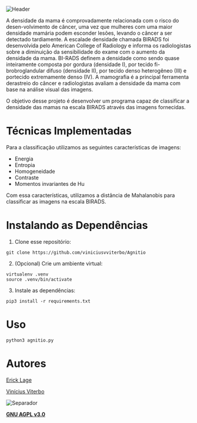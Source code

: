 ![Header](https://user-images.githubusercontent.com/24854541/100174337-fbdfd380-2eaa-11eb-8904-ed9879116bc8.png)

A densidade da mama é comprovadamente relacionada com o risco do desen-volvimento de câncer, uma vez que mulheres com uma maior densidade mamária podem esconder lesões, levando o câncer a ser detectado tardiamente. A escalade densidade chamada BIRADS foi desenvolvida pelo American College of Radiology e informa os radiologistas sobre a diminuição da sensibilidade do exame com o aumento da densidade da mama. BI-RADS definem a densidade como sendo quase inteiramente composta por gordura (densidade I), por tecido fi-brobroglandular difuso (densidade II), por tecido denso heterogêneo (III) e portecido extremamente denso (IV). A mamografia é a principal ferramenta derastreio do câncer e radiologistas avaliam a densidade da mama com base na análise visual das imagens.

O objetivo desse projeto é desenvolver um programa capaz de classificar a densidade das mamas na escala BIRADS através das imagens fornecidas.

# Técnicas Implementadas

Para a classificação utilizamos as seguintes características de imagens:

- Energia
- Entropia
- Homogeneidade
- Contraste
- Momentos invariantes de Hu

Com essa características, utilizamos a distância de Mahalanobis para classificar as imagens na escala BIRADS.

# Instalando as Dependências

1. Clone esse repositório:
```shell
git clone https://github.com/viniciusvviterbo/Agnitio
```

2. (Opcional) Crie um ambiente virtual:
```shell
virtualenv .venv
source .venv/bin/activate
```

3. Instale as dependências:
```shell
pip3 install -r requirements.txt
```

# Uso

```
python3 agnitio.py
```

# Autores
[Erick Lage](https://github.com/erickLage)

[Vinícius Viterbo](https://github.com/viniciusvviterbo)

![Separador](https://user-images.githubusercontent.com/24854541/100174347-05693b80-2eab-11eb-9fd9-9662153767c0.png)

**[GNU AGPL v3.0](https://www.gnu.org/licenses/gpl-3.0.html)**
